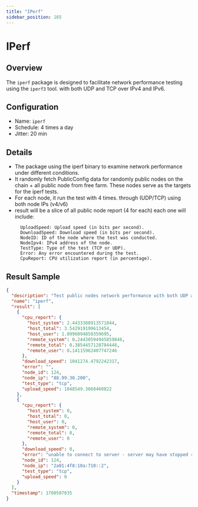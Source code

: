 ```yaml
---
title: "IPerf"
sidebar_position: 165
---
```


<h1> IPerf </h1>

## Overview

The `iperf` package is designed to facilitate network performance testing using the `iperf3` tool. with both UDP and TCP over IPv4 and IPv6.

## Configuration

- Name: `iperf`
- Schedule: 4 times a day
- Jitter: 20 min

## Details

- The package using the iperf binary to examine network performance under different conditions.
- It randomly fetch PublicConfig data for randomly public nodes on the chain + all public node from free farm. These nodes serve as the targets for the iperf tests.
- For each node, it run the test with 4 times. through (UDP/TCP) using both node IPs (v4/v6)
- result will be a slice of all public node report (4 for each) each one will include:
  ```
    UploadSpeed: Upload speed (in bits per second).
    DownloadSpeed: Download speed (in bits per second).
    NodeID: ID of the node where the test was conducted.
    NodeIpv4: IPv4 address of the node.
    TestType: Type of the test (TCP or UDP).
    Error: Any error encountered during the test.
    CpuReport: CPU utilization report (in percentage).
  ```

## Result Sample

```json
{
  "description": "Test public nodes network performance with both UDP and TCP over IPv4 and IPv6",
  "name": "iperf",
  "result": [
    {
      "cpu_report": {
        "host_system": 2.4433388913571044,
        "host_total": 3.542919199613454,
        "host_user": 1.0996094859359695,
        "remote_system": 0.24430594945859846,
        "remote_total": 0.3854457128784448,
        "remote_user": 0.14115962407747246
      },
      "download_speed": 1041274.4792242317,
      "error": "",
      "node_id": 124,
      "node_ip": "88.99.30.200",
      "test_type": "tcp",
      "upload_speed": 1048549.3668460822
    },
    {
      "cpu_report": {
        "host_system": 0,
        "host_total": 0,
        "host_user": 0,
        "remote_system": 0,
        "remote_total": 0,
        "remote_user": 0
      },
      "download_speed": 0,
      "error": "unable to connect to server - server may have stopped running or use a different port, firewall issue, etc.: Network unreachable",
      "node_id": 124,
      "node_ip": "2a01:4f8:10a:710::2",
      "test_type": "tcp",
      "upload_speed": 0
    }
  ],
  "timestamp": 1700507035
}
```